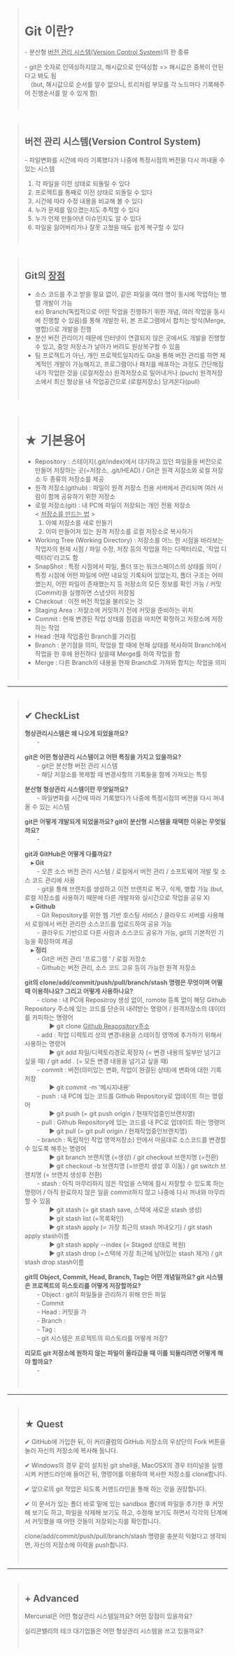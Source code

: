 > # <br> Git 이란?
><p>- 분산형 <u>버전 관리 시스템(Version Control System)</u>의 한 종류</p>
><p>- git은 숫자로 인덱싱하지않고, 해시값으로 인덱싱함 => 해시값은 중복이 안된다고 봐도 됨<br>　(but, 해시값으로 순서를 알수 없으니, 트리처럼 부모를 각 노드마다 기록해주어 진행순서를 알 수 있게 함)</p><br>

>## <br>버전 관리 시스템(Version Control System)
><p>- 파일변화를 시간에 따라 기록했다가 나중에 특정시점의 버전을 다시 꺼내올 수 있는 시스템</p>
><ol>
>    <li>각 파일을 이전 상태로 되돌릴 수 있다</li>
>    <li>프로젝트를 통째로 이전 상태로 되돌릴 수 있다</li>
>    <li>시간에 따라 수정 내용을 비교해 볼 수 있다</li>
>    <li>누가 문제를 일으켰는지도 추적할 수 있다</li>
>    <li>누가 언제 만들어낸 이슈인지도 알 수 있다</li>
>    <li>파일을 잃어버리거나 잘못 고쳤을 때도 쉽게 복구할 수 있다</li>
></ol><br>

>## <br> Git의 <u>장점</u>
><ul>
><li>소스 코드를 주고 받을 필요 없이, 같은 파일을 여러 명이 동시에 작업하는 병렬 개발이 가능<br>ex) Branch(독립적으로 어떤 작업을 진행하기 위한 개념, 여러 작업을 동시에 진행할 수 있음)를 통해 개발한 뒤, 본 프로그램에서 합치는 방식(Merge, 병합)으로 개발을 진행</li>
><li>분산 버전 관리이기 때문에 인터넷이 연결되지 않은 곳에서도 개발을 진행할 수 있고, 중앙 저장소가 날아가 버려도 원상복구할 수 있음</li>
><li>팀 프로젝트가 아닌, 개인 프로젝트일지라도 Git을 통해 버전 관리를 하면 체계적인 개발이 가능해지고, 프로그램이나 패치를 배포하는 과정도 간단해짐<br>내가 작업한 것을 (로컬저장소) 원격저장소로 밀어내거나 (puch) 원격저장소에서 최신 형상을 내 작업공간으로 (로컬저장소) 당겨온다(pull)</li>
></ul><br>


> # <br>★ 기본용어
> <ul>
> <li>Repository : 스테이지(.git/index)에서 대기하고 있던 파일들을 버전으로 만들어 저장하는 곳(=저장소, .git/HEAD) / Git은 원격 저장소와 로컬 저장소 두 종류의 저장소를 제공</li>
> <li>원격 저장소(github) : 파일이 원격 저장소 전용 서버에서 관리되며 여러 사람이 함께 공유하기 위한 저장소</li>
> <li>로컬 저장소(git) : 내 PC에 파일이 저장되는 개인 전용 저장소<br> < <u>저장소를 만드는 법</u> >
> <ol>
> <li>아예 저장소를 새로 만들기</li>
> <li>이미 만들어져 있는 원격 저장소를 로컬 저장소로 복사하기</li>
> </ol>
> </li>
> <li>Working Tree (Working Directory) : 저장소를 어느 한 시점을 바라보는 작업자의 현재 시점 / 파일 수정, 저장 등의 작업을 하는 디렉터리로, '작업 디렉터리'라고도 함</li>
> <li>SnapShot : 특정 시점에서 파일, 폴더 또는 워크스페이스의 상태를 의미 / 특정 시점에 어떤 파일에 어떤 내요잉 기록되어 있었는지, 폴더 구조는 어떠했는지, 어떤 파일이 존재했는지 등 저장소의 모든 정보를 확인 가능 / 커밋(Commit)을 실행하면 스냅샷이 저장됨</li>
> <li>Checkout : 이전 버전 작업을 불러오는 것</li>
> <li>Staging Area :  저장소에 커밋하기 전에 커밋을 준비하는 위치</li>
> <li>Commit : 현재 변경된 작업 상태를 점검을 마치면 확정하고 저장소에 저장하는 작업</li>
> <li>Head :현재 작업중인 Branch를 가리킴</li>
> <li>Branch : 분기점을 의미, 작업을 할 때에 현재 상태를 복사하여 Branch에서 작업을 한 후에 완전하다 싶을때 Merge를 하여 작업을 함</li>
> <li>Merge : 다른 Branch의 내용을 현재 Branch로 가져와 합치는 작업을 의미</li>
> <ul><br>


<hr>

>## <br> ✔ CheckList
> <p><b>형상관리시스템은 왜 나오게 되었을까요?</b><br>　　-  </p>
> <p><b>git은 어떤 형상관리 시스템이고 어떤 특징을 가지고 있을까요?</b><br>　　- git은 분산형 버전 관리 시스템
> <br>　　- 해당 저장소를 복제할 때 변경사항의 기록들을 함께 가져오는 특징</p>
> <p><b>분산형 형상관리 시스템이란 무엇일까요?</b><br>　　- 파일변화를 시간에 따라 기록했다가 나중에 특정시점의 버전을 다시 꺼내올 수 있는 시스템</p>
> <p><b>git은 어떻게 개발되게 되었을까요? git이 분산형 시스템을 채택한 이유는 무엇일까요?</b>
> <br>　　- </p>
> <p>
> <b>git과 GitHub은 어떻게 다를까요?</b>
> <br>　<b>▸ Git</b><br>　　- 오픈 소스 버전 관리 시스템 / 로컬에서 버전 관리 / 소프트웨어 개발 및 소스 코드 관리에 사용<br>　　- git을 통해 브랜치를 생성하고 이전 브랜치로 복구, 삭제, 병합 가능 (but,로컬 저장소를 사용하기 때문에 다른 개발자와 실시간으로 작업을 공유 X)
> <br>　<b>▸ Github</b><br>　　- Git Repository를 위한 웹 기반 호스팅 서비스 / 클라우드 서버를 사용해서 로컬에서 버전 관리한 소스코드를 업로드하여 공유 가능<br>　　- 클라우드 기반으로 다른 사람과 소스코드 공유가 가능, git의 기본적인 기능을 확장하여 제공<br>　<b>▸ 정리</b><br>　　- Git은 버전 관리 '프로그램 ' / 로컬 저장소<br>　　- Github는 버전 관리, 소스 코드 고유 등이 가능한 원격 저장소</p>
> <p><b>git의 clone/add/commit/push/pull/branch/stash 명령은 무엇이며 어떨 때 이용하나요? 그리고 어떻게 사용하나요?</b>
> <br>　　- clone : 내 PC에 Repositroy 생성 없이, romote 등록 없이 해당 Github Repository 주소에 있는 코드를 단순히 내려받는 명령어 / 원격저장소의 데이터를 카피하는 명령어<br>　　　　▶ git clone <u>Github Reapository주소</u></span>
> <br>　　- add : 작업 디렉토리 상의 변경내용을 스테이징 영역에 추가하기 위해서 사용하는 명령어 
> <br>　　　　▶ git add 파일/디렉토리경로.확장자 (= 변경 내용의 일부만 넘기고 싶을 때) / git add . (= 모든 변경 내용을 넘기고 싶을 때)
> <br>　　- commit : 버전(의미있는 변화, 작업이 완결된 상태)에 변화에 대한 기록 저장
> <br>　　　　▶ git commit -m '메시지내용'
> <br>　　- push : 내 PC에 있는 코드를 Github Repository로 업데이트 하는 명령어
> <br>　　　　▶  git push (= git push origin / 현재작업중인브랜치명)
> <br>　　- pull : Github Repository에 있는 코드를 내 PC로 업데이트 하는 명령어
> <br>　　　　▶ git pull (= git pull origin / 현재작업중인브랜치명)
> <br>　　- branch : 독립적인 작업 영역저장소) 안에서 마음대로 소스코드를 변경할 수 있도록 해주는 명령어
> <br>　　　　▶ git branch 브랜치명 (=생성) / git checkout 브랜치명 (=전환)
> <br>　　　　▶ git checkout -b 브랜치명 (=브랜치 생성 후 이동) / git switch 브랜치명 (= 브랜치 생성후 전환)
> <br>　　- stash : 아직 마무리하지 않은 작업을 스택에 잠시 저장할 수 있도록 하는 명령어 / 아직 완료하지 않은 일을 commit하지 않고 나중에 다시 꺼내와 마무리 할 수 있음
> <br>　　　　▶ git stash (= git stash save, 스택에 새로운 stash 생성)
> <br>　　　　▶ git stash list (=목록확인)
> <br>　　　　▶ git stash apply (= 가장 최근의 stash 꺼내오기) / git stash apply stash이름
> <br>　　　　▶ git stash apply --index (= Staged 상태로 복원)
> <br>　　　　▶ git stash drop (=스택에 가장 최근에 남아있는 stash 제거) / git stash drop stash이름
> </p>
> <p><b>git의 Object, Commit, Head, Branch, Tag는 어떤 개념일까요? git 시스템은 프로젝트의 히스토리를 어떻게 저장할까요?</b>
> <br>　　- Object : git이 파일들을 관리하기 위해 만든 파일
> <br>　　- Commit
> <br>　　- Head : 커밋을 가
> <br>　　- Branch : 
> <br>　　- Tag :
> <br>　　- git 시스템은 프로젝트의 히스토리를 어떻게 저장?</p>
> <p><b>리모트 git 저장소에 원하지 않는 파일이 올라갔을 때 이를 되돌리려면 어떻게 해야 할까요?</b><br>　　- </p><br>

<hr>

> ## <br> ★ Quest
><p>✔ GitHub에 가입한 뒤, 이 커리큘럼의 GitHub 저장소의 우상단의 Fork 버튼을 눌러 자신의 저장소에 복사해 둡니다.</p>
><p>✔ Windows의 경우 같이 설치된 git shell을, MacOSX의 경우 터미널을 실행시켜 커맨드라인에 들어간 뒤, 명령어를 이용하여 복사한 저장소를 clone합니다.</p>
><p>✔ 앞으로의 git 작업은 되도록 커맨드라인을 통해 하는 것을 권장합니다.</p>
><p>✔ 이 문서가 있는 폴더 바로 밑에 있는 sandbox 폴더에 파일을 추가한 후 커밋해 보기도 하고, 파일을 삭제해 보기도 하고, 수정해 보기도 하면서 각각의 단계에서 커밋했을 때 어떤 것들이 저장되는지를 확인합니다.</p>
> <p>clone/add/commit/push/pull/branch/stash 명령을 충분히 익혔다고 생각되면, 자신의 저장소에 이력을 push합니다.</p><br>

<hr>

> ## <br> + Advanced
> <p>Mercurial은 어떤 형상관리 시스템일까요? 어떤 장점이 있을까요?</p>
> <p>실리콘밸리의 테크 대기업들은 어떤 형상관리 시스템을 쓰고 있을까요?</p><br>
